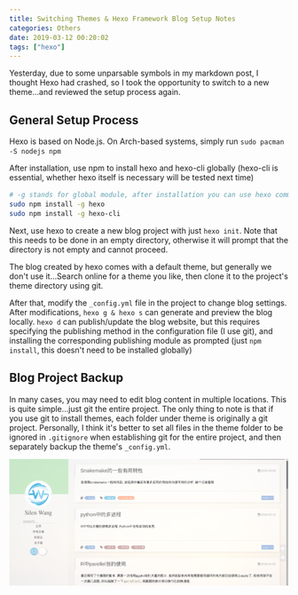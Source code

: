 ```yaml
---
title: Switching Themes & Hexo Framework Blog Setup Notes
categories: Others
date: 2019-03-12 00:20:02
tags: ["hexo"]
---
```


Yesterday, due to some unparsable symbols in my markdown post, I thought Hexo had crashed, so I took the opportunity to switch to a new theme...and reviewed the setup process again.

<!-- more -->


## General Setup Process
Hexo is based on Node.js. On Arch-based systems, simply run `sudo pacman -S nodejs npm`

After installation, use npm to install hexo and hexo-cli globally (hexo-cli is essential, whether hexo itself is necessary will be tested next time)

```bash
# -g stands for global module, after installation you can use hexo command line tools
sudo npm install -g hexo
sudo npm install -g hexo-cli
```

Next, use hexo to create a new blog project with just `hexo init`. Note that this needs to be done in an empty directory, otherwise it will prompt that the directory is not empty and cannot proceed.

The blog created by hexo comes with a default theme, but generally we don't use it...Search online for a theme you like, then clone it to the project's theme directory using git.

After that, modify the `_config.yml` file in the project to change blog settings. After modifications, `hexo g & hexo s` can generate and preview the blog locally. `hexo d` can publish/update the blog website, but this requires specifying the publishing method in the configuration file (I use git), and installing the corresponding publishing module as prompted (just `npm install`, this doesn't need to be installed globally)

## Blog Project Backup

In many cases, you may need to edit blog content in multiple locations. This is quite simple...just git the entire project. The only thing to note is that if you use git to install themes, each folder under theme is originally a git project. Personally, I think it's better to set all files in the theme folder to be ignored in `.gitignore` when establishing git for the entire project, and then separately backup the theme's `_config.yml`.

![new_blog](https://raw.githubusercontent.com/SilenWang/Gallary/master/new_blog.png)